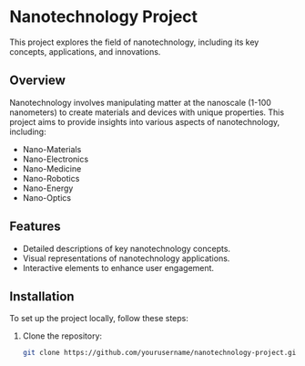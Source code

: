 # Nanotechnology Project

This project explores the field of nanotechnology, including its key concepts, applications, and innovations.

## Overview

Nanotechnology involves manipulating matter at the nanoscale (1-100 nanometers) to create materials and devices with unique properties. This project aims to provide insights into various aspects of nanotechnology, including:

- Nano-Materials
- Nano-Electronics
- Nano-Medicine
- Nano-Robotics
- Nano-Energy
- Nano-Optics

## Features

- Detailed descriptions of key nanotechnology concepts.
- Visual representations of nanotechnology applications.
- Interactive elements to enhance user engagement.

## Installation

To set up the project locally, follow these steps:

1. Clone the repository:
   ```bash
   git clone https://github.com/yourusername/nanotechnology-project.git
